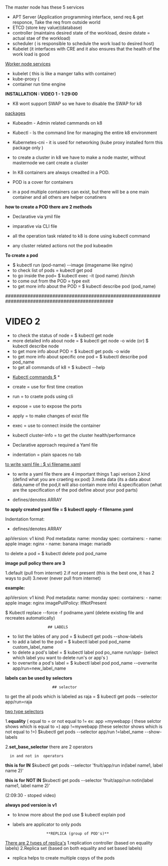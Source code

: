 The master node has these 5 services

- APT Server (Application programming interface, send req & get responce, Take the req from outside world
- ETCD (store key value)(database)
- controller  (maintains desired state of the workload, desire dstate = actual stae of the workload)
- scheduler ( is responsible to schedule the work load to desired host)
- Kubelet (it interfaces with CRE and it also ensures that the health of the work load is good

 <u>Worker node services</u>

- kubelet ( this is like a manger talks with container)
- kube-proxy (
- container run time engine


**INSTALLATION : VIDEO 1 - 1:29:00**

- K8 wont support SWAP so we have to disable the SWAP for k8

<u>packages</u>

- Kubeadm - Admin related cammands on k8
- Kubectl - Is the command line for managing the entire k8 environment
- Kubernetes-cni - it is used for networking (kube proxy installed form this package only )

- to create a cluster in k8 we have to make a node master, without masternode we cant create a cluster

- In K8 containers are always creadted in a POD.
 
- POD is a cover for containers
- in a pod multiple containers can exist, but there will be a one main container and all others are helper conatiners

**how to create a POD there are 2 methods**

- Declarative via ymil file
- imparative via CLI file


- all  the operation task related to k8 is done using kubectl command
- any cluster related actions not the pod kubeadm

**To create a pod**

- $ kubectl run (pod-name) --image (imagename like nginx)
- to check list of pods = kubectl get pod
- to go inside the pod= $ kubectl exec -it (pod name)  /bin/sh
- to come out from the POD = type exit
- to get more info about the POD = $ kubectl describe pod (pod_name)


###############################################################################################

# VIDEO 2

- to check the status of node = $ kubectl get node
- more detailed info about node = $ kubectl get node -o wide (or) $ kubectl describe node
- to get more info about POD = $ kubectl get pods -o wide
- to get more info about specific one pod = $ kubectl describe pod pod_name
- to get all commands of k8 = $ kubectl --help


* <u>Kubectl commands $</u> *
- create = use for first time creation
- run = to craete pods using cli
- expose = use to expose the ports
- apply = to make changes of exist file
- exec = use to connect inside the container
- kubectl cluster-info = to get the cluster health/performance
                            
- Declarative approach required a Yaml file

- indentation = plain spaces no tab

<u>to write yaml file : $ vi filename.yaml</u>

-  to write a yaml file there are 4 important things
1.api verison
2.kind (defind what you are craeting ex:pod)
3.meta data (its a data about data,name of the pod,it will also contain more info)
4.specification (what are the specification of the pod define about your pod parts)

- defines/denotes ARRAY

**to apply created yaml file = $ kubectl apply -f filename.yaml**

Indentation format:


- defines/denotes ARRAY


apiVersion: v1
kind: Pod
metadata:
   name: monday
spec:
   containers:
    - name: apple
      image: nginx
    - name: banana
      image:  mariadb

to delete a pod = $ kubectl delete pod pod_name
              
**image pull policy there are 3**

1.default (pull from internet)
2.if not present (this is the best one, it has 2 ways to pull)
3.never (never pull from internet)

**example:**

apiVersion: v1
kind: Pod
metadata:
   name: monday
spec:
   containers:
    - name: apple
      image: nginx
      imagePullPolicy:  IfNotPresent

$ Kubectl replace --force -f podname.yaml   (delete existing file and recreates automatically)

                       ## LABELS

- to list the lables of any pod = $ kubectl get pods --show-labels
- to add a label to the pod = $ kubectl label pod pod_name custom_label_name
- to delete a pod's label = $ kubectl label pod po_name run/app- (select which label you want to delete run's or app's )
- to overwrite a pod's label = $ kubectl label pod pod_name --overwrite app/run=new_label_name


 **labels can be used by selectors**

                         ## selector

 to get the all pods which is labeled as raja = $ kubectl get pods --selector app/run=raja

<u>two type selectors</u>

1.**equality** ( equal to = or not equal to !=
ex: app =mywebapp ( these selctor shows which is equal to =)
     app !=mywebapp (these selector shows which is not equal to !=)
$kubectl get pods --selector app/run !=label_name --show-labels

2.**set_base_selector** there are 2 operators

      in and not in  operators
**this is for IN**
$kubectl get pods --selector 'fruit/app/run in(label name1, label name 2)'

**this is for NOT IN**
$kubectl get pods --selector 'fruit/app/run notin(label name1, label name 2)'


(2:09:30 - stoped video)

**always pod version is v1**

- to know more about the pod use
$ kubectl explain pod

- labels are applicator to only pods


                     **REPLICA (group of POD's)**

<u>There are 2 types of replica's</u>
1.replication controller (based on equality labels)
2.Replica set (based on both equality and set based labels)



- replica helps to create multiple copys of the pods






























